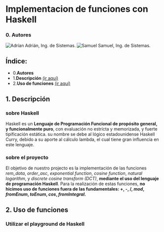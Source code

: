 # Implementacion de funciones con Haskell  
### 0. Autores
![Adrían](https://imgur.com/a/i5PsyNR)
Adrián, Ing. de Sistemas.
![Samuel](https://ibb.co/B5LvSStW)
Samuel, Ing. de Sistemas.
  
## Índice:
- 0.**Autores**
- 1.**Descripción** [(ir aquí)](#1-descripción)
- 2.**Uso de funciones** [(ir aquí)](#2-uso-de-funciones)



## 1. Descripción
### sobre Haskell
Haskell es un **Lenguaje de Programación Funcional de propósito general, y funcionalmente puro**, con evaluación no estrícta y memorizada, y fuerte tipificación estática. su nombre se 
debe al lógico estadounidense Haskell Curry, debido a su aporte al cálculo lambda, el cual tiene gran influencia en este lenguaje.

### sobre el proyecto
El objetivo de nuestro projecto es la implementación de las funciones *rem_data*, *order_asc*, *exponential function*, *cosine function*, *natural logarithm*, y 
*discrete cosine transform (DCT)*, **mediante el uso del lenguaje de programación Haskell**. Para la realización de estas funciones, **no hicimos uso de funciones fuera de las 
fundamentales: +, -, /, *mod*, *fromEnum*, *toEnum*, *cos*, *fromIntegral*.**  

## 2. Uso de funciones  
### Utilizar el playground de Haskell


